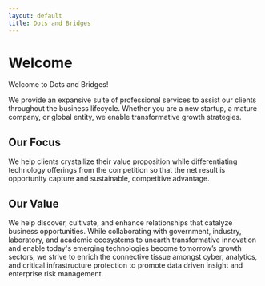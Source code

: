 ```yaml
---
layout: default
title: Dots and Bridges
---
```


# Welcome
Welcome to Dots and Bridges!

We provide an expansive suite of professional services to assist our clients throughout the business lifecycle. Whether you are a new startup, a mature company, or global entity, we enable transformative growth strategies.

## Our Focus
We help clients crystallize their value proposition while differentiating technology offerings from the competition so that the net result is opportunity capture and sustainable, competitive advantage.

## Our Value  
We help discover, cultivate, and enhance relationships that catalyze business opportunities. While collaborating with government, industry, laboratory, and academic ecosystems to unearth transformative innovation and enable today's emerging technologies become tomorrow’s growth sectors, we strive to enrich the connective tissue amongst cyber, analytics, and critical infrastructure protection to promote data driven insight and enterprise risk management.
